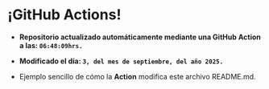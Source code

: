 # ¡GitHub Actions!
* **Repositorio actualizado automáticamente mediante una GitHub Action a las: `06:48:09hrs.`**
* **Modificado el día: `3, del mes de septiembre, del año 2025.`**

* Ejemplo sencillo de cómo la **Action** modifica este archivo README.md.
